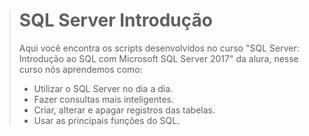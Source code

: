 > # SQL Server Introdução
> Aqui você encontra os scripts desenvolvidos no curso "SQL Server: Introdução ao SQL com Microsoft SQL Server 2017" da alura, nesse curso nós aprendemos como:
> - Utilizar o SQL Server no dia a dia.
> - Fazer consultas mais inteligentes.
> - Criar, alterar e apagar registros das tabelas.
> - Usar as principais funções do SQL.
